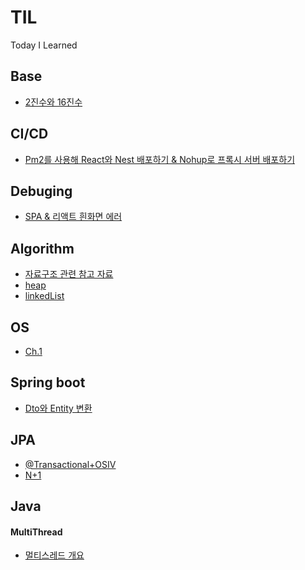 # TIL

Today I Learned
<br/>

## Base

- [2진수와 16진수](https://github.com/happyjamy/TIL/blob/main/basic/binary_hexadecimal.md)

## CI/CD

- [Pm2를 사용해 React와 Nest 배포하기 & Nohup로 프록시 서버 배포하기](https://github.com/happyjamy/TIL/blob/main/CICD/deploy.md)

## Debuging

- [SPA & 리액트 흰화면 에러](https://github.com/happyjamy/TIL/blob/main/CICD/deploy_error.md)

## Algorithm

- [자료구조 관련 참고 자료](https://github.com/happyjamy/TIL/blob/main/Algo/data_reference.md)
- [heap](https://github.com/happyjamy/TIL/blob/main/Algo/heap.md)
- [linkedList](https://github.com/happyjamy/TIL/blob/main/Algo/linked_list.md)

## OS

- [Ch.1](https://github.com/happyjamy/TIL/blob/main/OS/c_1.md)

## Spring boot

- [Dto와 Entity 변환](https://github.com/happyjamy/TIL/blob/main/Spring_boot/dto2entity.md)

## JPA

- [@Transactional+OSIV](https://github.com/happyjamy/TIL/blob/main/JPA/OSIV.md)
- [N+1](https://github.com/happyjamy/TIL/blob/main/JPA/N+1.md)

## Java

#### MultiThread

- [멀티스레드 개요](https://github.com/happyjamy/TIL/blob/main/Java_/multiThread/s_1.md)

